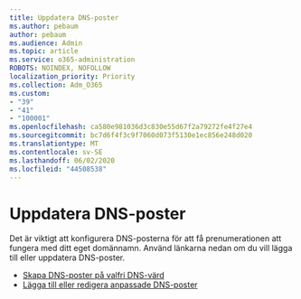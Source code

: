 ```yaml
---
title: Uppdatera DNS-poster
ms.author: pebaum
author: pebaum
ms.audience: Admin
ms.topic: article
ms.service: o365-administration
ROBOTS: NOINDEX, NOFOLLOW
localization_priority: Priority
ms.collection: Adm_O365
ms.custom:
- "39"
- "41"
- "100001"
ms.openlocfilehash: ca580e981036d3c830e55d67f2a79272fe4f27e4
ms.sourcegitcommit: bc7d6f4f3c9f7060d073f5130e1ec856e248d020
ms.translationtype: MT
ms.contentlocale: sv-SE
ms.lasthandoff: 06/02/2020
ms.locfileid: "44508538"
---
```

# <a name="update-dns-records"></a>Uppdatera DNS-poster

Det är viktigt att konfigurera DNS-posterna för att få prenumerationen att fungera med ditt eget domännamn. Använd länkarna nedan om du vill lägga till eller uppdatera DNS-poster.
  
- [Skapa DNS-poster på valfri DNS-värd](https://docs.microsoft.com/microsoft-365/admin/get-help-with-domains/create-dns-records-at-any-dns-hosting-provider)  
- [Lägga till eller redigera anpassade DNS-poster](https://docs.microsoft.com/microsoft-365/admin/dns/add-or-edit-custom-dns-records)